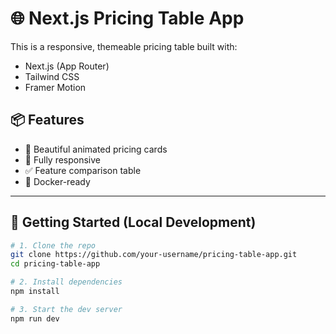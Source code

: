 # 🌐 Next.js Pricing Table App

This is a responsive, themeable pricing table built with:

- Next.js (App Router)
- Tailwind CSS
- Framer Motion




## 📦 Features


- 🎨 Beautiful animated pricing cards
- 📱 Fully responsive
- ✅ Feature comparison table
- 🐳 Docker-ready

---

## 🚀 Getting Started (Local Development)

```bash
# 1. Clone the repo
git clone https://github.com/your-username/pricing-table-app.git
cd pricing-table-app

# 2. Install dependencies
npm install

# 3. Start the dev server
npm run dev
